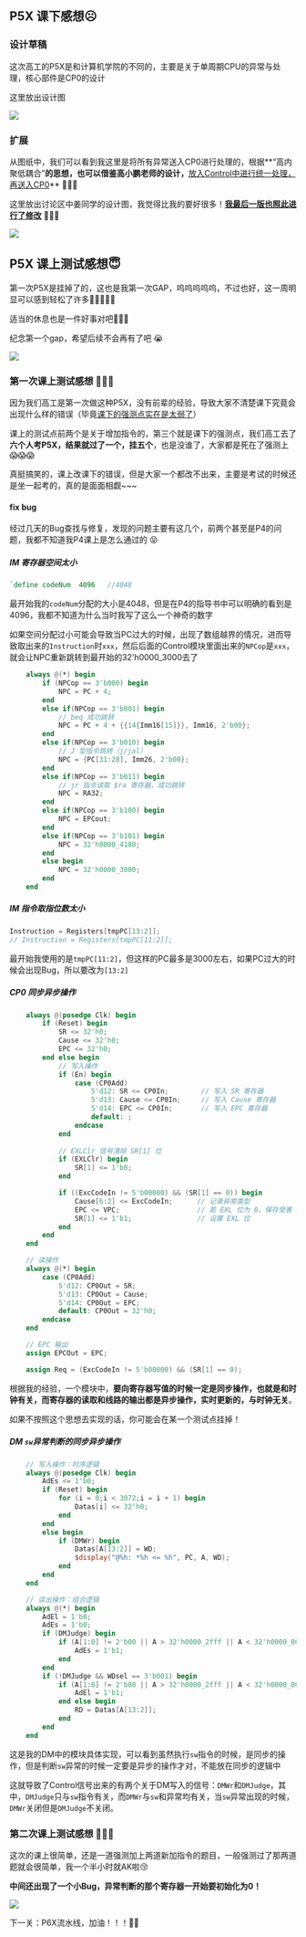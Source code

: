 ## P5X 课下感想☹️

### 设计草稿

这次高工的P5X是和计算机学院的不同的，主要是关于单周期CPU的异常与处理，核心部件是CP0的设计

这里放出设计图

![](image/1.jpg)

### 扩展

从图纸中，我们可以看到我这里是将所有异常送入CP0进行处理的，根据**“高内聚低耦合”**的思想，也可以借鉴高小鹏老师的设计，**<u>放入Control中进行统一处理，再送入CP0</u>** 🥰🥰🥰

这里放出讨论区中姜同学的设计图，我觉得比我的要好很多！<u>**我最后一版也照此进行了修改**</u> 🫡🫡🫡

![](image/2.png)

## P5X 课上测试感想😇

第一次P5X是挂掉了的，这也是我第一次GAP，呜呜呜呜呜，不过也好，这一周明显可以感到轻松了许多🥳🥳🥳🥳🥳

适当的休息也是一件好事对吧🥰🥰🥰

纪念第一个gap，希望后续不会再有了吧 😭

![](image/first.png)

### 第一次课上测试感想 🤣🤣🤣

因为我们高工是第一次做这种P5X，没有前辈的经验，导致大家不清楚课下究竟会出现什么样的错误（毕竟<u>课下的强测点实在是太弱了</u>）

课上的测试点前两个是关于增加指令的，第三个就是课下的强测点，我们高工去了**六个人考P5X，结果就过了一个，挂五个**，也是没谁了，大家都是死在了强测上 😱😱😱

真挺搞笑的，课上改课下的错误，但是大家一个都改不出来，主要是考试的时候还是坐一起考的，真的是面面相觑~~~

#### fix bug

经过几天的Bug查找与修复，发现的问题主要有这几个，前两个甚至是P4的问题，我都不知道我P4课上是怎么通过的 😝

##### IM 寄存器空间太小

```verilog
`define codeNum  4096 	//4048
```

最开始我的`codeNum`分配的大小是4048，但是在P4的指导书中可以明确的看到是4096，我都不知道为什么当时我写了这么一个神奇的数字

如果空间分配过小可能会导致当PC过大的时候，出现了数组越界的情况，进而导致取出来的`Instruction`时`xxx`，然后后面的Control模块里面出来的`NPCop`是`xxx`，就会让NPC重新跳转到最开始的32'h0000_3000去了

```verilog
    always @(*) begin
        if (NPCop == 3'b000) begin
            NPC = PC + 4;
        end
        else if(NPCop == 3'b001) begin
            // beq 成功跳转
            NPC = PC + 4 + {{14{Imm16[15]}}, Imm16, 2'b00};
        end
        else if(NPCop == 3'b010) begin
            // J 型指令跳转（j/jal）
            NPC = {PC[31:28], Imm26, 2'b00};
        end
        else if(NPCop == 3'b011) begin
            // jr 指令读取 $ra 寄存器，成功跳转
            NPC = RA32;
        end
        else if(NPCop == 3'b100) begin
            NPC = EPCout;
        end
        else if(NPCop == 3'b101) begin
            NPC = 32'h0000_4180;
        end
        else begin
            NPC = 32'h0000_3000;
        end
    end
```

##### IM 指令取指位数太小

```verilog
Instruction = Registers[tmpPC[13:2]];
// Instruction = Registers[tmpPC[11:2]];
```

最开始我使用的是`tmpPC[11:2]`，但这样的PC最多是3000左右，如果PC过大的时候会出现Bug，所以要改为`[13:2]`

##### CP0 同步异步操作

```verilog
    always @(posedge Clk) begin
        if (Reset) begin
            SR <= 32'h0;
            Cause <= 32'h0;
            EPC <= 32'h0;
        end else begin
            // 写入操作
            if (En) begin
                case (CP0Add)
                    5'd12: SR <= CP0In;        // 写入 SR 寄存器
                    5'd13: Cause <= CP0In;     // 写入 Cause 寄存器
                    5'd14: EPC <= CP0In;       // 写入 EPC 寄存器
                    default: ;
                endcase
            end
            
            // EXLClr 信号清除 SR[1] 位
            if (EXLClr) begin
                SR[1] <= 1'b0;
            end

            if ((ExcCodeIn != 5'b00000) && (SR[1] == 0)) begin
                Cause[6:2] <= ExcCodeIn;      // 记录异常类型
                EPC <= VPC;                   // 若 EXL 位为 0，保存受害 PC
                SR[1] <= 1'b1;                // 设置 EXL 位          
            end
        end
    end

    // 读操作
    always @(*) begin
        case (CP0Add)
            5'd12: CP0Out = SR;
            5'd13: CP0Out = Cause;
            5'd14: CP0Out = EPC;
            default: CP0Out = 32'h0;
        endcase
    end

    // EPC 输出
    assign EPCOut = EPC;

    assign Req = (ExcCodeIn != 5'b00000) && (SR[1] == 0);
```

根据我的经验，一个模块中，**要向寄存器写值的时候一定是同步操作，也就是和时钟有关，而寄存器的读取和线路的输出都是异步操作，实时更新的，与时钟无关**。

如果不按照这个思想去实现的话，你可能会在某一个测试点挂掉！

##### DM `sw`异常判断的同步异步操作

```verilog
    // 写入操作：时序逻辑
    always @(posedge Clk) begin
        AdEs <= 1'b0;
        if (Reset) begin
            for (i = 0;i < 3072;i = i + 1) begin
                Datas[i] <= 32'h0;
            end
        end
        else begin
            if (DMWr) begin
                Datas[A[13:2]] = WD;
                $display("@%h: *%h <= %h", PC, A, WD);
            end
        end
    end

    // 读出操作：组合逻辑
    always @(*) begin
        AdEl = 1'b0;
        AdEs = 1'b0;
        if (DMJudge) begin
            if (A[1:0] != 2'b00 || A > 32'h0000_2fff || A < 32'h0000_0000) begin
                AdEs = 1'b1;
            end
        end
        if (!DMJudge && WDsel == 3'b001) begin
            if (A[1:0] != 2'b00 || A > 32'h0000_2fff || A < 32'h0000_0000) begin
                AdEl = 1'b1;
            end else begin
                RD = Datas[A[13:2]];
            end
        end
    end
```

这是我的DM中的模块具体实现，可以看到虽然执行`sw`指令的时候，是同步的操作，但是判断`sw`异常的时候一定要是异步的操作才对，不能放在同步的逻辑中

这就导致了Control信号出来的有两个关于DM写入的信号：`DMWr`和`DMJudge`，其中，`DMJudge`只与`sw`指令有关，而`DMWr`与`sw`和异常均有关，当`sw`异常出现的时候，`DMWr`关闭但是`DMJudge`不关闭。

### 第二次课上测试感想 🤣🤣🤣

这次的课上很简单，还是一道强测加上两道新加指令的题目，一般强测过了那两道题就会很简单，我一个半小时就AK啦😚

**中间还出现了一个小Bug，异常判断的那个寄存器一开始要初始化为0！**

![](image/second.png)

下一关：P6X流水线，加油！！！🫡🫡